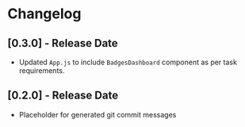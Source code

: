 # Changelog

## [0.3.0] - Release Date

- Updated `App.js` to include `BadgesDashboard` component as per task requirements.

## [0.2.0] - Release Date

- Placeholder for generated git commit messages